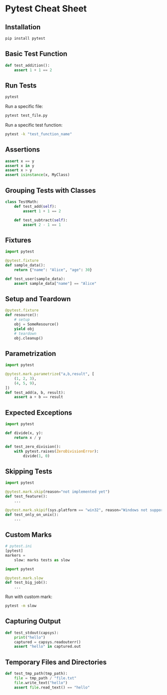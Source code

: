 # Pytest Cheat Sheet

## Installation

```bash
pip install pytest
```

## Basic Test Function

```python
def test_addition():
    assert 1 + 1 == 2
```

## Run Tests

```bash
pytest
```

Run a specific file:

```bash
pytest test_file.py
```

Run a specific test function:

```bash
pytest -k "test_function_name"
```

## Assertions

```python
assert x == y
assert x in y
assert x > y
assert isinstance(x, MyClass)
```

## Grouping Tests with Classes

```python
class TestMath:
    def test_add(self):
        assert 1 + 1 == 2

    def test_subtract(self):
        assert 2 - 1 == 1
```

## Fixtures

```python
import pytest

@pytest.fixture
def sample_data():
    return {"name": "Alice", "age": 30}

def test_user(sample_data):
    assert sample_data["name"] == "Alice"
```

## Setup and Teardown

```python
@pytest.fixture
def resource():
    # setup
    obj = SomeResource()
    yield obj
    # teardown
    obj.cleanup()
```

## Parametrization

```python
import pytest

@pytest.mark.parametrize("a,b,result", [
    (1, 2, 3),
    (4, 5, 9),
])
def test_add(a, b, result):
    assert a + b == result
```

## Expected Exceptions

```python
import pytest

def divide(x, y):
    return x / y

def test_zero_division():
    with pytest.raises(ZeroDivisionError):
        divide(1, 0)
```

## Skipping Tests

```python
import pytest

@pytest.mark.skip(reason="not implemented yet")
def test_feature():
    ...

@pytest.mark.skipif(sys.platform == "win32", reason="Windows not supported")
def test_only_on_unix():
    ...
```

## Custom Marks

```python
# pytest.ini
[pytest]
markers =
    slow: marks tests as slow
```

```python
import pytest

@pytest.mark.slow
def test_big_job():
    ...
```

Run with custom mark:

```bash
pytest -m slow
```

## Capturing Output

```python
def test_stdout(capsys):
    print("hello")
    captured = capsys.readouterr()
    assert "hello" in captured.out
```

## Temporary Files and Directories

```python
def test_tmp_path(tmp_path):
    file = tmp_path / "file.txt"
    file.write_text("hello")
    assert file.read_text() == "hello"
```
